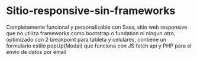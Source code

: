 # Sitio-responsive-sin-frameworks
Completamente funcional y personalizable con Sass, sitio web responsive que no utiliza frameworks como bootstrap o fundation ni ningun otro, optimizado con 2 breakpoint para tableta y celulares, contiene un formulario estilo popUp(Modal) que funciona con JS fetch api y PHP para el envio de datos por email
